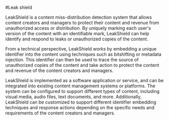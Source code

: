 #Leak shield

LeakShield is a content miss-distribution detection system that allows content creators and managers to protect their content and revenue from unauthorized access or distribution. By uniquely marking each user's version of the content with an identifiable mark, LeakShield can help identify and respond to leaks or unauthorized copies of the content.

From a technical perspective, LeakShield works by embedding a unique identifier into the content using techniques such as bitshifting or metadata injection. This identifier can then be used to trace the source of unauthorized copies of the content and take action to protect the content and revenue of the content creators and managers.

LeakShield is implemented as a software application or service, and can be integrated into existing content management systems or platforms. The system can be configured to support different types of content, including visual media, audio files, text documents, and more. Additionally, LeakShield can be customized to support different identifier embedding techniques and response actions depending on the specific needs and requirements of the content creators and managers.
